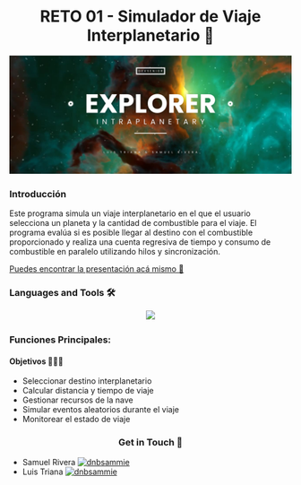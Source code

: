 <h1 align="center">RETO 01 - Simulador de Viaje Interplanetario 🚀</h1>

<img src="./assets/background.png"></img>

<h3>Introducción</h3>
<p text-align="justify">Este programa simula un viaje interplanetario en el que el usuario selecciona un planeta y la cantidad de combustible para el viaje. El programa evalúa si es posible llegar al destino con el combustible proporcionado y realiza una cuenta regresiva de tiempo y consumo de combustible en paralelo utilizando hilos y sincronización.</p>

<a href="https://youtu.be/VV7WT9pXnbc">Puedes encontrar la presentación acá mismo 🎥</a>

<h3 align="left">Languages and Tools 🛠</h3>

<p align="center">
  <a href="https://skillicons.dev">
    <img src="https://skillicons.dev/icons?i=java,git,github" />
  </a>
</p>

<h3>Funciones Principales:</h3>
<h4>Objetivos 👨🏽‍🚀</h4>
<ul>
<li>Seleccionar destino interplanetario</li>
<li>Calcular distancia y tiempo de viaje</li>
<li>Gestionar recursos de la nave</li>
<li>Simular eventos aleatorios durante el viaje</li>
<li>Monitorear el estado de viaje</li>
</ul>

<h3 align="center">Get in Touch 📱 </h3>
<ul>
<li>Samuel Rivera <a href="https://discord.gg/dnbsammie" target="blank"><img src="https://raw.githubusercontent.com/rahuldkjain/github-profile-readme-generator/master/src/images/icons/Social/discord.svg" alt="dnbsammie" height="30" width="40" /></a></li>
<li>Luis Triana <a href="https://discord.gg/dnbsammie" target="blank"><img src="https://raw.githubusercontent.com/rahuldkjain/github-profile-readme-generator/master/src/images/icons/Social/discord.svg" alt="dnbsammie" height="30" width="40" /></a></li>
</ul>
